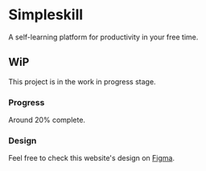 # Simpleskill
A self-learning platform for productivity in your free time.

## WiP
This project is in the work in progress stage.

### Progress
Around 20% complete.

### Design
Feel free to check this website's design on [Figma](https://www.figma.com/file/Dwj5C42EPv1oS4QbSjfB59/Simpleskill?node-id=0%3A1).
